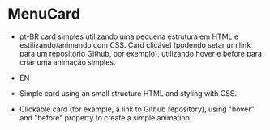 # MenuCard
- pt-BR
card simples utilizando uma pequena estrutura em HTML e estilizando/animando com CSS. 
Card clicável (podendo setar um link para um repositório Github, por exemplo), utilizando hover e before para criar uma animação simples.

- EN
- Simple card using an small structure HTML and styling with CSS.
- Clickable card (for example, a link to Github repository), using "hover" and "before" property to create a simple animation.
